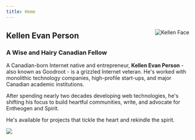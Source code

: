 ```yaml
---
title: Home
---
```

<img src="https://pbs.twimg.com/profile_images/864131339800522754/cQn7XNFp_400x400.jpg" style="max-width:30%;min-width:40px;float:right;padding:10px;" alt="Kellen Face">

## Kellen Evan Person

### A Wise and Hairy Canadian Fellow

A Canadian-born Internet native and entrepreneur, **Kellen Evan Person** - also known as Goodroot - is a grizzled Internet veteran. He's worked with monolithic technology companies, high-profile start-ups, and major Canadian academic institutions.

After spending nearly two decades developing web technologies, he's shifting his focus to build heartful communities, write, and advocate for Entheogen and Spirit.

He's available for projects that tickle the heart and rekindle the spirit.

<img src="https://github.com/goodroot/hugo-classic/raw/master/images/partywizard.gif">
